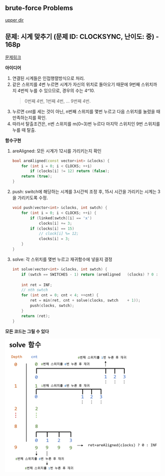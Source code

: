 ## brute-force Problems
[upper dir](../)

## 문제: 시계 맞추기 (문제 ID: CLOCKSYNC, 난이도: 중) - 168p
[문제링크](https://algospot.com/judge/problem/read/CLOCKSYNC)

**아이디어**
1. 연결된 시계들은 인접행렬방식으로 처리.
2. 같은 스위치를 4번 누르면 시계가 자신의 위치로 돌아오기 때문에 9번째 스위치까지 4번씩 누를 수 있으므로, 경우의 수는 4^10.
   > 0번째 4번, 1번째 4번, ... 9번째 4번.
3. 누르면 cnt를 세는 것이 아닌, n번째 스위치를 몇번 누르고 다음 스위치를 눌렸을 때 만족하는지를 확인.
4. 따라서 탈출조건은, n번 스위치를 m(0~3)번 누르다 마지막 스위치인 9번 스위치를 누를 때 탈출.

**함수구현**
1. areAligned: 모든 시계가 12시를 가리키는지 확인
    ```cpp
    bool areAligned(const vector<int> &clocks) {
    	for (int i = 0; i < CLOCKS; ++i)
    		if (clocks[i] != 12) return (false);	
    	return (true);
    }
    ```
2. push: switch에 해당하는 시계를 3시간씩 조정 후, 15시 시간을 가리키는 시계는 3을 가리키도록 수정.
    ```cpp
    void push(vector<int> &clocks, int swtch) {
    	for (int i = 0; i < CLOCKS; ++i) {
    		if (linked[swtch][i] == 'x')
    			clocks[i] += 3;	
    		if (clocks[i] == 15) 
                // clock[i] %= 12;
    			clocks[i] = 3;	
    	}
    }
    ```
3. solve: 각 스위치를 몇번 누르고 재귀함수에 넣을지 결정
    ```cpp
    int solve(vector<int> &clocks, int swtch) {
    	if (swtch == SWITCHES - 1) return (areAligned   (clocks) ? 0 : INF);
    
    	int ret = INF;
    	// nth swtch
    	for (int cnt = 0; cnt < 4; ++cnt) {
    		ret = min(ret, cnt + solve(clocks, swtch    + 1));
    		push(clocks, swtch);
    	}	
    	return (ret);
    }
    ```
**모든 코드는 그릴 수 있다**
<p align="center">
    <img src="./Algorithm.png" alt="Algorithm" width="600">
</p>